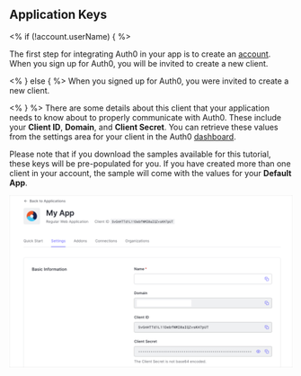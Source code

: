 ## Application Keys

<% if (!account.userName) { %>

  The first step for integrating Auth0 in your app is to create an [account](${manage_url}/login). When you sign up for Auth0, you will be invited to create a new client.

<% } else { %>
  When you signed up for Auth0, you were invited to create a new client.

<% } %>
  There are some details about this client that your application needs to know about to properly communicate with Auth0. These include your **Client ID**, **Domain**, and **Client Secret**. You can retrieve these values from the settings area for your client in the Auth0 [dashboard](${manage_url}/#/).

  Please note that if you download the samples available for this tutorial, these keys will be pre-populated for you. If you have created more than one client in your account, the sample will come with the values for your **Default App**.

  ![App Dashboard](/media/articles/dashboard/client_settings.png)